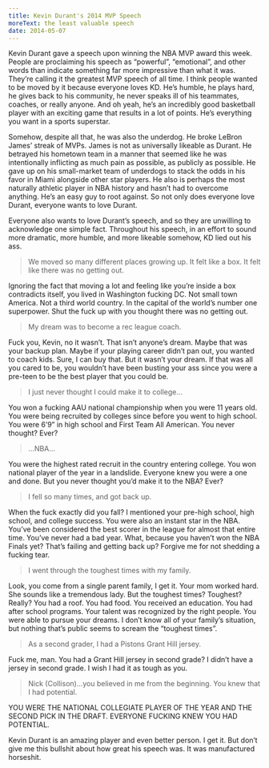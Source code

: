```yaml
---
title: Kevin Durant's 2014 MVP Speech
moreText: the least valuable speech
date: 2014-05-07
---
```

Kevin Durant gave a speech upon winning the NBA MVP award this week. People are proclaiming his speech as “powerful”, “emotional”, and other words than indicate something far more impressive than what it was. They’re calling it the greatest MVP speech of all time. I think people wanted to be moved by it because everyone loves KD. He’s humble, he plays hard, he gives back to his community, he never speaks ill of his teammates, coaches, or really anyone. And oh yeah, he’s an incredibly good basketball player with an exciting game that results in a lot of points. He’s everything you want in a sports superstar.



Somehow, despite all that, he was also the underdog. He broke LeBron James’ streak of MVPs. James is not as universally likeable as Durant. He betrayed his hometown team in a manner that seemed like he was intentionally inflicting as much pain as possible, as publicly as possible. He gave up on his small-market team of underdogs to stack the odds in his favor in Miami alongside other star players. He also is perhaps the most naturally athletic player in NBA history and hasn’t had to overcome anything. He’s an easy guy to root against. So not only does everyone love Durant, everyone wants to love Durant.



Everyone also wants to love Durant’s speech, and so they are unwilling to acknowledge one simple fact. Throughout his speech, in an effort to sound more dramatic, more humble, and more likeable somehow, KD lied out his ass.

>We moved so many different places growing up. It felt like a box. It felt like there was no getting out.

Ignoring the fact that moving a lot and feeling like you’re inside a box contradicts itself, you lived in Washington fucking DC. Not small town America. Not a third world country. In the capital of the world’s number one superpower. Shut the fuck up with you thought there was no getting out.

>My dream was to become a rec league coach.

Fuck you, Kevin, no it wasn’t. That isn’t anyone’s dream. Maybe that was your backup plan. Maybe if your playing career didn’t pan out, you wanted to coach kids. Sure, I can buy that. But it wasn’t your dream. If that was all you cared to be, you wouldn’t have been busting your ass since you were a pre-teen to be the best player that you could be.

>I just never thought I could make it to college…

You won a fucking AAU national championship when you were 11 years old. You were being recruited by colleges since before you went to high school. You were 6’9” in high school and First Team All American. You never thought? Ever?

>…NBA…

You were the highest rated recruit in the country entering college. You won national player of the year in a landslide. Everyone knew you were a one and done. But you never thought you’d make it to the NBA? Ever?

>I fell so many times, and got back up.

When the fuck exactly did you fall? I mentioned your pre-high school, high school, and college success. You were also an instant star in the NBA. You’ve been considered the best scorer in the league for almost that entire time. You’ve never had a bad year. What, because you haven’t won the NBA Finals yet? That’s failing and getting back up? Forgive me for not shedding a fucking tear.

>I went through the toughest times with my family.

Look, you come from a single parent family, I get it. Your mom worked hard. She sounds like a tremendous lady. But the toughest times? Toughest? Really? You had a roof. You had food. You received an education. You had after school programs. Your talent was recognized by the right people. You were able to pursue your dreams. I don’t know all of your family’s situation, but nothing that’s public seems to scream the “toughest times”.

>As a second grader, I had a Pistons Grant Hill jersey.

Fuck me, man. You had a Grant Hill jersey in second grade? I didn’t have a jersey in second grade. I wish I had it as tough as you.

>Nick (Collison)…you believed in me from the beginning. You knew that I had potential.

YOU WERE THE NATIONAL COLLEGIATE PLAYER OF THE YEAR AND THE SECOND PICK IN THE DRAFT. EVERYONE FUCKING KNEW YOU HAD POTENTIAL.

Kevin Durant is an amazing player and even better person. I get it. But don’t give me this bullshit about how great his speech was. It was manufactured horseshit.